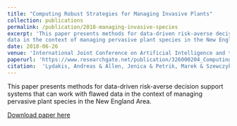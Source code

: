 ```yaml
---
title: "Computing Robust Strategies for Managing Invasive Plants"
collection: publications
permalink: /publication/2018-managing-invasive-species
excerpt: 'This paper presents methods for data-driven risk-averse decision support systems that can work with flawed
data in the context of managing pervasive plant species in the New England Area.'
date: 2018-06-26
venue: 'International Joint Conference on Artificial Intelligence and the European Conference on Artificial Intelligence (IJCAI)'
paperurl: 'https://www.researchgate.net/publication/326000204_Computing_Robust_Strategies_for_Managing_Invasive_Plants'  
citation:  'Lydakis, Andreas & Allen, Jenica & Petrik, Marek & Szewczyk, Tim. (2018). Computing Robust Strategies for Managing Invasive Plants.' 
---
```

This paper presents methods for data-driven risk-averse decision support systems that can work with flawed
data in the context of managing pervasive plant species in the New England Area.

[Download paper here](http://andlydakis.github.io/files/Lydakis2018.pdf)


